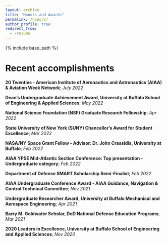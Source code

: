 ```yaml
---
layout: archive
title: "Honors and Awards"
permalink: /honors/
author_profile: true
redirect_from:
  - /resume
---
```


{% include base_path %}

Recent accomplishments
======
**20 Twenties - American Institute of Aeronautics and Astronautics (AIAA) & Aviation Week Network**; *July 2022*

**Dean’s Undergraduate Achievement Award, University at Buffalo School of Engineering & Applied Sciences**; *May 2022*

**National Science Foundation (NSF) Graduate Research Fellowship**; *Apr 2022*

**State University of New York (SUNY) Chancellor’s Award for Student Excellence**; *Mar 2022*

**NASA/NY Space Grant Fellow - Advisor: Dr. John Crassidis, University at Buffalo**; *Feb 2022*

**AIAA YPSE Mid-Atlantic Section Conference: Top presentation - Undergraduate category**; *Feb 2022*

**Department of Defense SMART Scholarship Semi-Finalist**; *Feb 2022*

**AIAA Undergraduate Conference Award - AIAA Guidance, Navigation & Control Technical Committee**; *Nov 2021*

**Undergraduate Researcher Award, University at Buffalo Mechanical and Aerospace Engineering**; *Apr 2021*

**Barry M. Goldwater Scholar, DoD National Defense Education Programs**; *Mar 2021*

**2020 Leaders in Excellence, University at Buffalo School of Engineering and Applied Sciences**; *Nov 2020*
